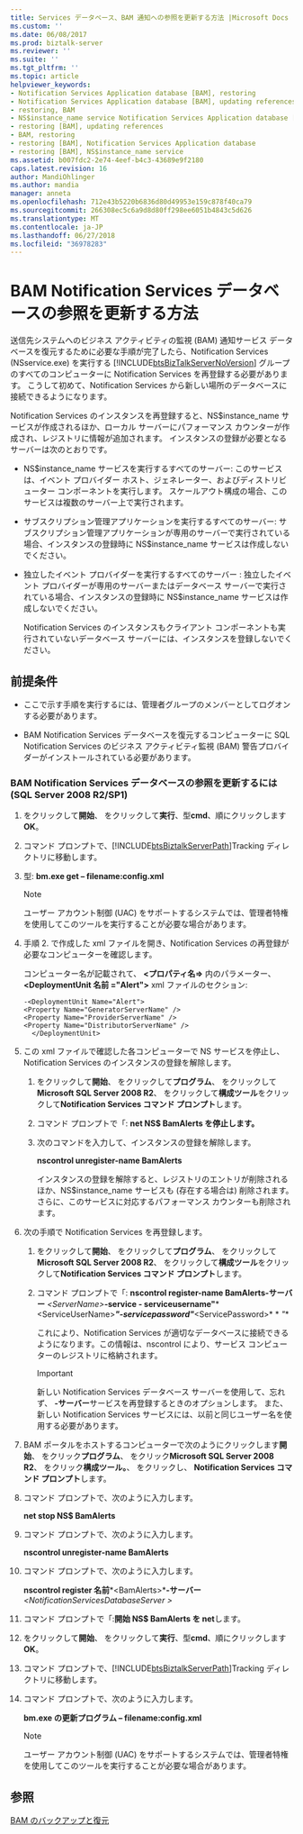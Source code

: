 ```yaml
---
title: Services データベース、BAM 通知への参照を更新する方法 |Microsoft Docs
ms.custom: ''
ms.date: 06/08/2017
ms.prod: biztalk-server
ms.reviewer: ''
ms.suite: ''
ms.tgt_pltfrm: ''
ms.topic: article
helpviewer_keywords:
- Notification Services Application database [BAM], restoring
- Notification Services Application database [BAM], updating references
- restoring, BAM
- NS$instance_name service Notification Services Application database [BAM], NS$instance_name service
- restoring [BAM], updating references
- BAM, restoring
- restoring [BAM], Notification Services Application database
- restoring [BAM], NS$instance_name service
ms.assetid: b007fdc2-2e74-4eef-b4c3-43689e9f2180
caps.latest.revision: 16
author: MandiOhlinger
ms.author: mandia
manager: anneta
ms.openlocfilehash: 712e43b5220b6836d80d49953e159c878f40ca79
ms.sourcegitcommit: 266308ec5c6a9d8d80ff298ee6051b4843c5d626
ms.translationtype: MT
ms.contentlocale: ja-JP
ms.lasthandoff: 06/27/2018
ms.locfileid: "36978283"
---
```

# <a name="how-to-update-references-to-the-bam-notification-services-databases"></a>BAM Notification Services データベースの参照を更新する方法
送信先システムへのビジネス アクティビティの監視 (BAM) 通知サービス データベースを復元するために必要な手順が完了したら、Notification Services (NSservice.exe) を実行する [!INCLUDE[btsBizTalkServerNoVersion](../includes/btsbiztalkservernoversion-md.md)] グループのすべてのコンピューターに Notification Services を再登録する必要があります。 こうして初めて、Notification Services から新しい場所のデータベースに接続できるようになります。  
  
 Notification Services のインスタンスを再登録すると、NS$instance_name サービスが作成されるほか、ローカル サーバーにパフォーマンス カウンターが作成され、レジストリに情報が追加されます。 インスタンスの登録が必要となるサーバーは次のとおりです。  
  
- NS$instance_name サービスを実行するすべてのサーバー: このサービスは、イベント プロバイダー ホスト、ジェネレーター、およびディストリビューター コンポーネントを実行します。 スケールアウト構成の場合、このサービスは複数のサーバー上で実行されます。  
  
- サブスクリプション管理アプリケーションを実行するすべてのサーバー: サブスクリプション管理アプリケーションが専用のサーバーで実行されている場合、インスタンスの登録時に NS$instance_name サービスは作成しないでください。  
  
- 独立したイベント プロバイダーを実行するすべてのサーバー : 独立したイベント プロバイダーが専用のサーバーまたはデータベース サーバーで実行されている場合、インスタンスの登録時に NS$instance_name サービスは作成しないでください。  
  
  Notification Services のインスタンスもクライアント コンポーネントも実行されていないデータベース サーバーには、インスタンスを登録しないでください。  
  
## <a name="prerequisites"></a>前提条件  
  
-   ここで示す手順を実行するには、管理者グループのメンバーとしてログオンする必要があります。  
  
-   BAM Notification Services データベースを復元するコンピューターに SQL Notification Services のビジネス アクティビティ監視 (BAM) 警告プロバイダーがインストールされている必要があります。  
  
### <a name="to-update-references-to-the-bam-notification-services-databases-sql-server-2008-r2sp1"></a>BAM Notification Services データベースの参照を更新するには (SQL Server 2008 R2/SP1)  
  
1. をクリックして**開始**、 をクリックして**実行**、型**cmd**、順にクリックします**OK**。  
  
2. コマンド プロンプトで、[!INCLUDE[btsBiztalkServerPath](../includes/btsbiztalkserverpath-md.md)]Tracking ディレクトリに移動します。  
  
3. 型: **bm.exe get – filename:config.xml**  
  
   > [!NOTE]
   >  ユーザー アカウント制御 (UAC) をサポートするシステムでは、管理者特権を使用してこのツールを実行することが必要な場合があります。  
  
4. 手順 2. で作成した xml ファイルを開き、Notification Services の再登録が必要なコンピューターを確認します。  
  
    コンピューター名が記載されて、 **\<プロパティ名\=\>** 内のパラメーター、 **\<DeploymentUnit 名前 ="Alert"\>** xml ファイルのセクション:  
  
   ```  
   -<DeploymentUnit Name="Alert">  
   <Property Name="GeneratorServerName" />  
   <Property Name="ProviderServerName" />  
   <Property Name="DistributorServerName" />  
     </DeploymentUnit>  
   ```  
  
5. この xml ファイルで確認した各コンピューターで NS サービスを停止し、Notification Services のインスタンスの登録を解除します。  
  
   1.  をクリックして**開始**、 をクリックして**プログラム**、 をクリックして**Microsoft SQL Server 2008 R2**、 をクリックして**構成ツール**をクリックして**Notification Services コマンド プロンプト**します。  
  
   2.  コマンド プロンプトで「: **net NS$ BamAlerts を停止します。**  
  
   3.  次のコマンドを入力して、インスタンスの登録を解除します。  
  
        **nscontrol unregister-name BamAlerts**  
  
        インスタンスの登録を解除すると、レジストリのエントリが削除されるほか、NS$instance_name サービスも (存在する場合は) 削除されます。さらに、このサービスに対応するパフォーマンス カウンターも削除されます。  
  
6. 次の手順で Notification Services を再登録します。  
  
   1.  をクリックして**開始**、 をクリックして**プログラム**、 をクリックして**Microsoft SQL Server 2008 R2**、 をクリックして**構成ツール**をクリックして**Notification Services コマンド プロンプト**します。  
  
   2.  コマンド プロンプトで「: **nscontrol register-name BamAlerts-サーバー**  *\<ServerName\>***-service - serviceusername"*** \<ServiceUserName\>***"-servicepassword"***\<ServicePassword\>* * *"**  
  
        これにより、Notification Services が適切なデータベースに接続できるようになります。この情報は、nscontrol により、サービス コンピューターのレジストリに格納されます。  
  
       > [!IMPORTANT]
       >  新しい Notification Services データベース サーバーを使用して、忘れず、 **-サーバー**サービスを再登録するときのオプションします。 また、新しい Notification Services サービスには、以前と同じユーザー名を使用する必要があります。  
  
7. BAM ポータルをホストするコンピューターで次のようにクリックします**開始**、 をクリック**プログラム**、 をクリック**Microsoft SQL Server 2008 R2**、 をクリック**構成ツール。**、 をクリックし、 **Notification Services コマンド プロンプト**します。  
  
8. コマンド プロンプトで、次のように入力します。  
  
    **net stop NS$ BamAlerts**  
  
9. コマンド プロンプトで、次のように入力します。  
  
     **nscontrol unregister-name BamAlerts**  
  
10. コマンド プロンプトで、次のように入力します。  
  
     **nscontrol register 名前***\<BamAlerts\>***-サーバー**  *\<NotificationServicesDatabaseServer    \>*  
  
11. コマンド プロンプトで「:**開始 NS$ BamAlerts を net**します。  
  
12. をクリックして**開始**、 をクリックして**実行**、型**cmd**、順にクリックします**OK**。  
  
13. コマンド プロンプトで、[!INCLUDE[btsBiztalkServerPath](../includes/btsbiztalkserverpath-md.md)]Tracking ディレクトリに移動します。  
  
14. コマンド プロンプトで、次のように入力します。  
  
     **bm.exe の更新プログラム – filename:config.xml**  
  
    > [!NOTE]
    >  ユーザー アカウント制御 (UAC) をサポートするシステムでは、管理者特権を使用してこのツールを実行することが必要な場合があります。  
  
## <a name="see-also"></a>参照  
 [BAM のバックアップと復元](../core/backing-up-and-restoring-bam.md)
